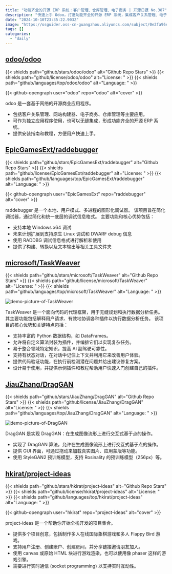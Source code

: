```yaml
---
title: "功能齐全的开源 ERP 系统：客户管理、仓库管理、电子商务 | 开源日报 No.387"
description: "快速上手 Odoo，打造功能齐全的开源 ERP 系统，集成客户关系管理、电子商务、仓库管理等主要应用，让你的商业应用更高效！"
date: "2024-10-10T23:35:22.903Z"
image: "https://osguider.oss-cn-guangzhou.aliyuncs.com/subject/0e2fa96ef7320267daba899a1c8441e7.png"
tags: []
categories:
  - "daily"
---
```


## [odoo/odoo](https://github.com/odoo/odoo)

{{< shields path="github/stars/odoo/odoo" alt="Github Repo Stars" >}} {{< shields path="github/license/odoo/odoo" alt="License: " >}} {{< shields path="github/languages/top/odoo/odoo" alt="Language: " >}}

{{< github-opengraph user="odoo" repo="odoo" alt="cover" >}}

odoo 是一套基于网络的开源商业应用程序。

- 包括客户关系管理、网站构建器、电子商务、仓库管理等主要应用。
- 可作为独立应用程序使用，也可以无缝集成，形成功能齐全的开源 ERP 系统。
- 提供安装指南和教程，方便用户快速上手。
  
## [EpicGamesExt/raddebugger](https://github.com/EpicGamesExt/raddebugger)

{{< shields path="github/stars/EpicGamesExt/raddebugger" alt="Github Repo Stars" >}} {{< shields path="github/license/EpicGamesExt/raddebugger" alt="License: " >}} {{< shields path="github/languages/top/EpicGamesExt/raddebugger" alt="Language: " >}}

{{< github-opengraph user="EpicGamesExt" repo="raddebugger" alt="cover" >}}

raddebugger 是一个本地、用户模式、多进程的图形化调试器。
该项目旨在简化调试器，通过简化和统一底层的调试信息格式。
主要功能和核心优势包括：

- 支持本地 Windows x64 调试
- 未来计划扩展到支持原生 Linux 调试和 DWARF debug 信息
- 使用 RADDBG 调试信息格式进行解析和使用
- 提供了构建、转换以及文本输出等相关工具文件夹
  
## [microsoft/TaskWeaver](https://github.com/microsoft/TaskWeaver)

{{< shields path="github/stars/microsoft/TaskWeaver" alt="Github Repo Stars" >}} {{< shields path="github/license/microsoft/TaskWeaver" alt="License: " >}} {{< shields path="github/languages/top/microsoft/TaskWeaver" alt="Language: " >}}

![demo-picture-of-TaskWeaver](https://static.osguider.com/subject/github/microsoft/TaskWeaver/6308b048049c5abca24fb02ee5fdb6a9.png)

TaskWeaver 是一个面向代码的代理框架，用于无缝规划和执行数据分析任务。其主要功能包括解释用户请求、有效地协调各种插件以执行数据分析任务。
该项目的核心优势和关键特点包括：

- 支持丰富的 Python 数据结构，如 DataFrames。
- 允许将自定义算法封装为插件，并编排它们以实现复杂任务。
- 易于整合领域特定知识，提高 AI 副驾驶可靠性。
- 支持有状态对话，在对话中记住上下文并利用它来改善用户体验。
- 提供代码验证功能，在执行前检测潜在问题并给出建议修复方案。
- 设计易于使用，并提供示例插件和教程帮助用户快速入门创建自己的插件。
  
## [JiauZhang/DragGAN](https://github.com/JiauZhang/DragGAN)

{{< shields path="github/stars/JiauZhang/DragGAN" alt="Github Repo Stars" >}} {{< shields path="github/license/JiauZhang/DragGAN" alt="License: " >}} {{< shields path="github/languages/top/JiauZhang/DragGAN" alt="Language: " >}}

![demo-picture-of-DragGAN](https://static.osguider.com/subject/github/JiauZhang/DragGAN/6a570813947501105cc96b131fffba5e.png)

DragGAN 是实现 DragGAN：在生成图像流形上进行交互式基于点的操作。

- 实现了 DragGAN 算法，允许在生成图像流形上进行交互式基于点的操作。
- 提供 GUI 界面，可通过拖动来加载真实图片、应用蒙版等功能。
- 使用 StyleGAN2 预训练模型，支持 Rosinality 的预训练模型（256px）等。
  
## [hkirat/project-ideas](https://github.com/hkirat/project-ideas)

{{< shields path="github/stars/hkirat/project-ideas" alt="Github Repo Stars" >}} {{< shields path="github/license/hkirat/project-ideas" alt="License: " >}} {{< shields path="github/languages/top/hkirat/project-ideas" alt="Language: " >}}

{{< github-opengraph user="hkirat" repo="project-ideas" alt="cover" >}}

project-ideas 是一个帮助你开始全栈开发的项目集合。

- 提供多个项目创意，包括制作多人在线国际象棋游戏和多人 Flappy Bird 游戏。
- 支持用户注册、创建账户、创建房间，并分享链接邀请朋友加入。
- 使用 canvas 或原始 HTML 块进行游戏渲染，也可以使用像 phaser 这样的游戏引擎。
- 需要进行实时通信 (socket programming) 以支持实时互动性。
  
